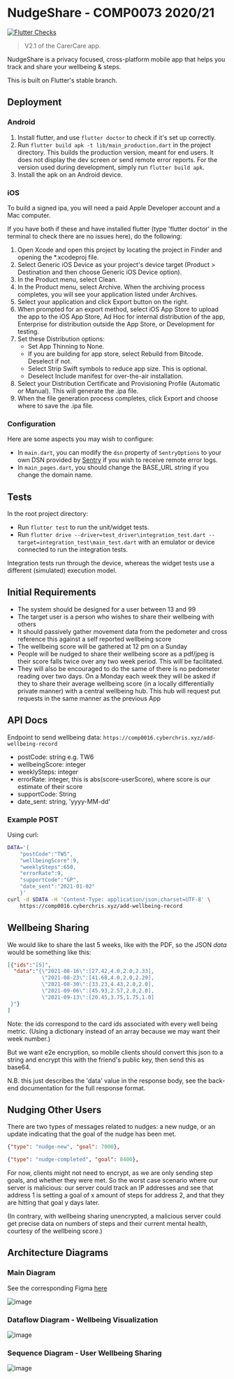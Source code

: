 # NudgeShare - COMP0073 2020/21

[![Flutter Checks](https://github.com/UCLComputerScience/COMP0016_2020_21_Team26/actions/workflows/flutter.yml/badge.svg)](https://github.com/UCLComputerScience/COMP0016_2020_21_Team26/actions/workflows/flutter.yml)

> V2.1 of the CarerCare app.

NudgeShare is a privacy focused, cross-platform mobile app that helps you track and share
your wellbeing & steps.

This is built on Flutter's stable branch.

## Deployment

### Android

1. Install flutter, and use `flutter doctor` to check if it's set up correctly.
2. Run `flutter build apk -t lib/main_production.dart` in the project directory.
This builds the production version, meant for end users. It does not display the
dev screen or send remote error reports. For the version used during development,
simply run `flutter build apk`.
3. Install the apk on an Android device.

### iOS
To build a signed ipa, you will need a paid Apple Developer account and a Mac computer.

If you have both if these and have installed flutter (type 'flutter doctor' in the terminal to check there are no issues here), do the following:

1. Open Xcode and open this project by locating the project in Finder and opening the *.xcodeproj file.
2. Select Generic iOS Device as your project's device target (Product > Destination and then choose Generic iOS Device option).
3. In the Product menu, select Clean.
4. In the Product menu, select Archive. When the archiving process completes, you will see your application listed under Archives.  
5. Select your application and click Export button on the right. 
6. When prompted for an export method, select iOS App Store to upload the app to the iOS App Store, Ad Hoc for internal distribution of the app, Enterprise for distribution outside the App Store, or Development for testing. 
7. Set these Distribution options:
    - Set App Thinning to None.
    - If you are building for app store, select Rebuild from Bitcode. Deselect if not.
    - Select Strip Swift symbols to reduce app size. This is optional.
    - Deselect Include manifest for over-the-air installation.
9. Select your Distribution Certificate and Provisioning Profile (Automatic or Manual). This will generate the .ipa file. 
10. When the file generation process completes, click Export and choose where to save the .ipa file.

### Configuration

Here are some aspects you may wish to configure:

- In `main.dart`, you can modify the `dsn` property of `SentryOptions` to your own DSN provided by 
[Sentry](https://sentry.io/) if you wish to receive remote error logs.
- In `main_pages.dart`, you should change the BASE_URL string if you change the domain name.

## Tests

In the root project directory:

- Run `flutter test` to run the unit/widget tests.
- Run `flutter drive --driver=test_driver\integration_test.dart --target=integration_test\main_test.dart` with an
  emulator or device connected to run the integration tests. 
  
Integration tests run through the device, whereas the widget tests use a different (simulated) execution model.

## Initial Requirements

- The system should be designed for a user between 13 and 99
- The target user is a person who wishes to share their wellbeing with others
- It should passively gather movement data from the pedometer and cross reference this against a self reported wellbeing score
- The wellbeing score will be gathered at 12 pm on a Sunday
- People will be nudged to share their wellbeing score as a pdf/jpeg is their score falls twice over any two week period.
This will be facilitated.
- They will also be encouraged to do the same of there is no pedometer reading over two days.
On a Monday each week they will be asked if they to share their average wellbeing score (in a locally differentially private manner) with a central wellbeing hub.
This hub will request put requests in the same manner as the previous App

## API Docs

Endpoint to send wellbeing data: `https://comp0016.cyberchris.xyz/add-wellbeing-record`

- postCode: string e.g. TW6
- wellbeingScore: integer
- weeklySteps: integer
- errorRate: integer, this is abs(score-userScore), where score is our estimate of their score
- supportCode: String
- date_sent: string, 'yyyy-MM-dd'

### Example POST

Using curl:

``` sh
DATA='{
    "postCode":"TW5",
    "wellbeingScore":9,
    "weeklySteps":650,
    "errorRate":9,
    "supportCode":"GP",
    "date_sent":"2021-01-02"
    }'
curl -d $DATA -H 'Content-Type: application/json;charset=UTF-8' \
    https://comp0016.cyberchris.xyz/add-wellbeing-record
```

## Wellbeing Sharing

We would like to share the last 5 weeks, like with the PDF, so the JSON *data* would be
something like this:

``` json
[{"ids":"[5]",
  "data":"{\"2021-08-16\":[27.42,4.0,2.0,2.33],
           \"2021-08-23\":[41.68,4.0,2.0,2.29],
           \"2021-08-30\":[33.23,4.43,2.0,2.0],
           \"2021-09-06\":[45.93,2.57,2.0,2.0],
           \"2021-09-13\":[20.45,3.75,1.75,1.0]
 }"}
]
```
Note: the ids correspond to the card ids associated with every well being metric.
(Using a dictionary instead of an array because we may want their week number.)

But we want e2e encryption, so mobile clients should convert this json to a string and
encrypt this with the friend's public key, then send this as base64.

N.B. this just describes the 'data' value in the response body, see the back-end documentation
for the full response format.

## Nudging Other Users

There are two types of messages related to nudges: a new nudge, or an update indicating that the
goal of the nudge has been met.

``` json
{"type": "nudge-new", "goal": 7000},
```

``` json
{"type": "nudge-completed", "goal": 8400},
```

For now, clients might not need to encrypt, as we are only sending step goals, and
whether they were met.
So the worst case scenario where our server is malicious: our server could track an IP addresses
and see that address 1 is setting a goal of x amount of steps for address 2, and that they are hitting
that goal y days later.

(In contrary, with wellbeing sharing unencrypted, a malicious server could get precise data on numbers
of steps and their current mental health, courtesy of the wellbeing score.)

## Architecture Diagrams

### Main Diagram

See the corresponding Figma 
[here](https://www.figma.com/file/2zvQlWcpFtOEhwH3YmFMsD/System-Architecture-Diagram?node-id=0%3A1)

![image](https://user-images.githubusercontent.com/46009390/110238878-dd728500-7f3b-11eb-9c0d-6eb785270703.png)

### Dataflow Diagram - Wellbeing Visualization

![image](https://user-images.githubusercontent.com/46009390/110238902-0135cb00-7f3c-11eb-88c4-445397e5ea50.png)

### Sequence Diagram - User Wellbeing Sharing

![image](https://user-images.githubusercontent.com/46009390/111034657-9b9b8000-840e-11eb-8c2e-7cf230c3b103.png)

